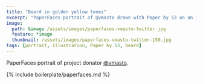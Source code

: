 ```yaml
---
title: "Beard in golden yellow tones"
excerpt: "PaperFaces portrait of @vmasto drawn with Paper by 53 on an iPad."
image: 
  path: &image /assets/images/paperfaces-vmasto-twitter.jpg 
  feature: *image
  thumbnail: /assets/images/paperfaces-vmasto-twitter-150.jpg
tags: [portrait, illustration, Paper by 53, beard]
---
```


PaperFaces portrait of project donator [@vmasto](https://twitter.com/vmasto).

{% include boilerplate/paperfaces.md %}
